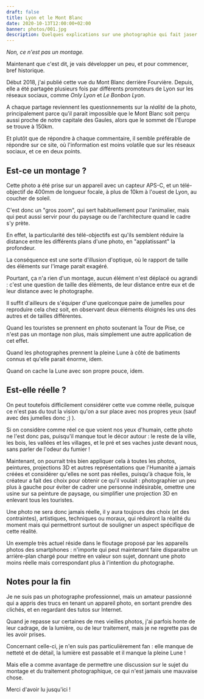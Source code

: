 ```yaml
---
draft: false
title: Lyon et le Mont Blanc
date: 2020-10-13T12:00:00+02:00
banner: photos/001.jpg
description: Quelques explications sur une photographie qui fait jaser.
---
```


*Non, ce n'est pas un montage.*

Maintenant que c'est dit, je vais développer un peu, et pour commencer, bref historique.

Début 2018, j'ai publié cette vue du Mont Blanc derrière Fourvière. Depuis, elle a été partagée plusieurs fois par différents promoteurs de Lyon sur les réseaux sociaux, comme *Only Lyon* et *Le Bonbon Lyon*.

A chaque partage reviennent les questionnements sur la *réalité* de la photo, principalement parce qu'il parait impossible que le Mont Blanc soit perçu aussi proche de notre capitale des Gaules, alors que le sommet de l'Europe se trouve à 150km.

Et plutôt que de répondre à chaque commentaire, il semble préférable de répondre sur ce site, où l'information est moins volatile que sur les réseaux sociaux, et ce en deux points.

## Est-ce un montage ?

Cette photo a été prise sur un appareil avec un capteur APS-C, et un télé-objectif de 400mm de longueur focale, à plus de 10km à l'ouest de Lyon, au coucher de soleil.

C'est donc un "gros zoom", qui sert habituellement pour l'animalier, mais qui peut aussi servir pour du paysage ou de l'architecture quand le cadre s'y prète.

En effet, la particularité des télé-objectifs est qu'ils semblent réduire la distance entre les différents plans d'une photo, en "applatissant" la profondeur.

La conséquence est une sorte d'illusion d'optique, où le rapport de taille des éléments sur l'image parait exagéré.

Pourtant, ça n'a rien d'un montage, aucun élément n'est déplacé ou agrandi : c'est une question de taille des éléments, de leur distance entre eux et de leur distance avec le photographe.

Il suffit d'ailleurs de s'équiper d'une quelconque paire de jumelles pour reproduire cela chez soit, en observant deux éléments éloignés les uns des autres et de tailles différentes.

Quand les touristes se prennent en photo soutenant la Tour de Pise, ce n'est pas un montage non plus, mais simplement une autre application de cet effet.

Quand les photographes prennent la pleine Lune à côté de batiments connus et qu'elle parait énorme, idem.

Quand on cache la Lune avec son propre pouce, idem.

## Est-elle réelle ?

On peut toutefois difficilement considérer cette vue comme réelle, puisque ce n'est pas du tout la vision qu'on a sur place avec nos propres yeux (sauf avec des jumelles donc ;) ).

Si on considère comme réel ce que voient nos yeux d'humain, cette photo ne l'est donc pas, puisqu'il manque tout le décor autour : le reste de la ville, les bois, les vallées et les villages, et le pré et ses vaches juste devant nous, sans parler de l'odeur du fumier !

Maintenant, on pourrait très bien appliquer cela à toutes les photos, peintures, projections 3D et autres représentations que l'Humanité a jamais créées et considérer qu'elles ne sont pas réelles, puisqu'à chaque fois, le créateur a fait des choix pour obtenir ce qu'il voulait : photographier un peu plus à gauche pour éviter de cadrer une personne indésirable, omettre une usine sur sa peinture de paysage, ou simplifier une projection 3D en enlevant tous les touristes.

Une photo ne sera donc jamais réelle, il y aura toujours des choix (et des contraintes), artistiques, techniques ou moraux, qui réduiront la réalité du moment mais qui permettront surtout de souligner un aspect spécifique de cette réalité.

Un exemple très actuel réside dans le floutage proposé par les appareils photos des smartphones : n'importe qui peut maintenant faire disparaitre un arrière-plan chargé pour mettre en valeur son sujet, donnant une photo moins réelle mais correspondant plus à l'intention du photographe.

## Notes pour la fin

Je ne suis pas un photographe professionnel, mais un amateur passionné qui a appris des trucs en tenant un appareil photo, en sortant prendre des clichés, et en regardant des tutos sur Internet.

Quand je repasse sur certaines de mes vieilles photos, j'ai parfois honte de leur cadrage, de la lumière, ou de leur traitement, mais je ne regrette pas de les avoir prises.

Concernant celle-ci, je n'en suis pas particulièrement fan : elle manque de netteté et de détail, la lumière est passable et il manque la pleine Lune !

Mais elle a comme avantage de permettre une discussion sur le sujet du montage et du traitement photographique, ce qui n'est jamais une mauvaise chose.

Merci d'avoir lu jusqu'ici !
